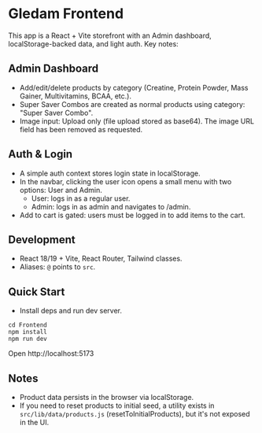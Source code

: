 # Gledam Frontend

This app is a React + Vite storefront with an Admin dashboard, localStorage-backed data, and light auth. Key notes:

## Admin Dashboard
- Add/edit/delete products by category (Creatine, Protein Powder, Mass Gainer, Multivitamins, BCAA, etc.).
- Super Saver Combos are created as normal products using category: "Super Saver Combo".
- Image input: Upload only (file upload stored as base64). The image URL field has been removed as requested.

## Auth & Login
- A simple auth context stores login state in localStorage.
- In the navbar, clicking the user icon opens a small menu with two options: User and Admin.
	- User: logs in as a regular user.
	- Admin: logs in as admin and navigates to /admin.
- Add to cart is gated: users must be logged in to add items to the cart.

## Development
- React 18/19 + Vite, React Router, Tailwind classes.
- Aliases: `@` points to `src`.

## Quick Start
- Install deps and run dev server.

```pwsh
cd Frontend
npm install
npm run dev
```

Open http://localhost:5173

## Notes
- Product data persists in the browser via localStorage.
- If you need to reset products to initial seed, a utility exists in `src/lib/data/products.js` (resetToInitialProducts), but it's not exposed in the UI.

